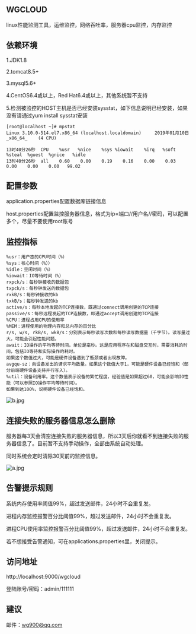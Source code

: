 ## WGCLOUD

linux性能监测工具，运维监控，网络吞吐率，服务器cpu监控，内存监控

## 依赖环境

1.JDK1.8

2.tomcat8.5+

3.mysql5.6+

4.CentOS6.4或以上，Red Hat6.4或以上，其他系统暂不支持

5.检测被监控的HOST主机是否已经安装sysstat，如下信息说明已经安装，如果没有请通过yum install sysstat安装

```
[root@localhost ~]# mpstat
Linux 3.10.0-514.el7.x86_64 (localhost.localdomain) 	2019年01月10日 	_x86_64_	(4 CPU)

13时40分26秒  CPU    %usr   %nice    %sys %iowait    %irq   %soft  %steal  %guest  %gnice   %idle
13时40分26秒  all    0.60    0.00    0.19    0.16    0.00    0.03    0.00    0.00    0.00   99.02
```


## 配置参数

application.properties配置数据库链接信息

host.properties配置监控服务器信息，格式为ip=端口//用户名//密码，可以配置多个，尽量不要使用root账号

## 监控指标

```
%usr：用户态的CPU时间（%）
%sys：核心时间（%））
%idle：空闲时间（%）
%iowait：IO等待时间（%）
rxpck/s：每秒钟接收的数据包
txpck/s：每秒钟发送的数据包
rxkB/s：每秒钟接收的kb
txkB/s：每秒钟发送的kb
active/s：每秒本地发起的TCP连接数，既通过connect调用创建的TCP连接
passive/s：每秒远程发起的TCP连接数，即通过accept调用创建的TCP连接
%CPU：进程占用CPU的使用率
%MEM：进程使用的物理内存和总内存的百分比
r/s, w/s, rkB/s, wkB/s：分别表示每秒读写次数和每秒读写数据量（千字节）。读写量过大，可能会引起性能问题。
await：IO操作的平均等待时间，单位是毫秒。这是应用程序在和磁盘交互时，需要消耗的时间，包括IO等待和实际操作的耗时。
如果这个数值过大，可能是硬件设备遇到了瓶颈或者出现故障。
avgqu-sz：向设备发出的请求平均数量。如果这个数值大于1，可能是硬件设备已经饱和（部分前端硬件设备支持并行写入）。
%util：设备利用率。这个数值表示设备的繁忙程度，经验值是如果超过60，可能会影响IO性能（可以参照IO操作平均等待时间）。
如果到达100%，说明硬件设备已经饱和。
```

![b.jpg](https://raw.githubusercontent.com/tianshiyeben/wgcloud/master/demo/b.jpg)

## 连接失败的服务器信息怎么删除

服务器每3天会清空连接失败的服务器信息，所以3天后你就看不到连接失败的服务器信息了。目前暂不支持手动操作，全部由系统自动处理。

同时系统会定时清除30天前的监控信息。

![a.jpg](https://raw.githubusercontent.com/tianshiyeben/wgcloud/master/demo/a.jpg)

## 告警提示规则

系统内存使用率阈值99%，超过发送邮件，24小时不会重复发。

进程内存监控报警百分比阈值99%，超过发送邮件，24小时不会重复发。

进程CPU使用率监控报警百分比阈值99%，超过发送邮件，24小时不会重复发。

若不想接受告警通知，可在applications.properties里，关闭提示。

## 访问地址

http://localhost:9000/wgcloud

登陆账号/密码：admin/111111

## 建议

邮件：wg900@qq.com

